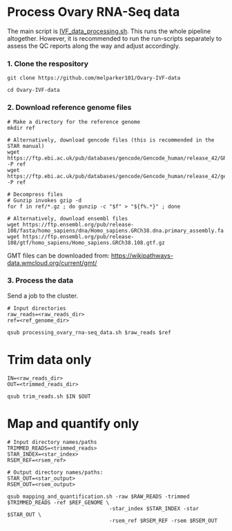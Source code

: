 # Process Ovary RNA-Seq data
The main script is [IVF_data_processing.sh](https://github.com/melparker101/Ovary-IVF-data/blob/main/IVF_data_processing.sh). This runs the whole pipeline altogether. However, it is recommended to run the run-scripts separately to assess the QC reports along the way and adjust accordingly.

### 1. Clone the respository
```
git clone https://github.com/melparker101/Ovary-IVF-data

cd Ovary-IVF-data
```

### 2. Download reference genome files
```
# Make a directory for the reference genome
mkdir ref

# Alternatively, download gencode files (this is recommended in the STAR manual)
wget https://ftp.ebi.ac.uk/pub/databases/gencode/Gencode_human/release_42/GRCh38.primary_assembly.genome.fa.gz -P ref
wget https://ftp.ebi.ac.uk/pub/databases/gencode/Gencode_human/release_42/gencode.v42.primary_assembly.annotation.gtf.gz -P ref

# Decompress files
# Gunzip invokes gzip -d
for f in ref/*.gz ; do gunzip -c "$f" > "${f%.*}" ; done
```

```
# Alternatively, download ensembl files
wget https://ftp.ensembl.org/pub/release-108/fasta/homo_sapiens/dna/Homo_sapiens.GRCh38.dna.primary_assembly.fa.gz
wget https://ftp.ensembl.org/pub/release-108/gtf/homo_sapiens/Homo_sapiens.GRCh38.108.gtf.gz
```

GMT files can be downloaded from:
https://wikipathways-data.wmcloud.org/current/gmt/

### 3. Process the data
Send a job to the cluster.

```
# Input directories
raw_reads=<raw_reads_dir>
ref=<ref_genome_dir>

qsub processing_ovary_rna-seq_data.sh $raw_reads $ref
```

# Trim data only
```
IN=<raw_reads_dir>
OUT=<trimmed_reads_dir>

qsub trim_reads.sh $IN $OUT
```

# Map and quantify only
```
# Input directory names/paths
TRIMMED_READS=<trimmed_reads>
STAR_INDEX=<star_index>
RSEM_REF=<rsem_ref>

# Output directory names/paths:
STAR_OUT=<star_output>
RSEM_OUT=<rsem_output>

qsub mapping_and_quantification.sh -raw $RAW_READS -trimmed $TRIMMED_READS -ref $REF_GENOME \
                                 -star_index $STAR_INDEX -star $STAR_OUT \
                                 -rsem_ref $RSEM_REF -rsem $RSEM_OUT
```

